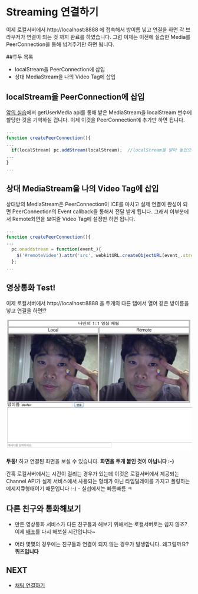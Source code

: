 # Streaming 연결하기

이제 로컬서버에서 http://localhost:8888 에 접속해서 방이름 넣고 연결을 하면 각 브라우저가 연결이 되는 것 까지 완료를 하였습니다. 그럼 이제는 이전에 실습한 Media를 PeerConnection을 통해 넘겨주기만 하면 됩니다.

##투두 목록
- localStream을 PeerConnection에 삽입
- 상대 MediaStream을 나의 Video Tag에 삽입

## localStream을 PeerConnection에 삽입

[앞의 실습](GETUSERMEDIA.md)에서 getUserMedia api를 통해 받은 MediaStream을 localStream 변수에 할당한 것을 기억하실 겁니다. 이제 이것을 PeerConnection에 추가만 하면 됩니다.

``` javascript
...
function createPeerConnection(){
...
  if(localStream) pc.addStream(localStream);  //localStream을 받아 놓았으면 PeerConnection에 추가!!
...  
}
...

```

## 상대 MediaStream을 나의 Video Tag에 삽입

상대방의 MediaStream은 PeerConnection이 ICE를 마치고 실제 연결이 완성이 되면 PeerConnection의 Event callback을 통해서 전달 받게 됩니다. 그래서 이부분에서 Remote화면을 보여줄 Video Tag에 설정만 하면 됩니다.

``` javascript
...
function createPeerConnection(){
...
  pc.onaddstream = function(event_){
    $('#remoteVideo').attr('src', webkitURL.createObjectURL(event_.stream));
  };
...  
```

## 영상통화 Test!

이제 로컬서버에서 http://localhost:8888 을 두개의 다른 탭에서 열어 같은 방이름을 넣고 연결을 하면!?

<img src="imgs/complete.png">

**두둥!** 하고 연결된 화면을 보실 수 있습니다. **화면을 두개 붙인 것이 아닙니다 :-)**

간혹 로컬서버에서는 시간이 걸리는 경우가 있는데 이것은 로컬서버에서 제공되는 Channel API가 실제 서비스에서 사용되는 형태가 아닌 타임딜레이를 가지고 폴링하는 메세지큐형태이기 때문입니다 :-) - 실섭에서는 빠름빠름 ㅋ

## 다른 친구와 통화해보기

- 만든 영상통화 서비스가 다른 친구들과 해보기 위해서는 로컬서버로는 쉽지 않죠? 이제 [배포](SET_THE_PLAYGROUND.md#deploy)를 다시 해보실 시간입니다~

- 어라 몇몇의 경우에는 친구들과 연결이 되지 않는 경우가 발생합니다. 왜그럴까요? **퀴즈입니다**

## NEXT

- [채팅 연결하기](DATACHANNEL.md)
